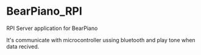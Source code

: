 # BearPiano_RPI
RPI Server application for BearPiano

It's communicate with microcontroller ussing bluetooth and play tone when data recived.

